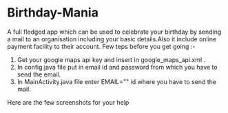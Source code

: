 # Birthday-Mania
A full fledged app which can be used to celebrate your birthday by sending a mail to an organisation including your basic details.Also it include online payment facility to their account.
Few teps before you get going :-
1. Get your google maps api key and insert in google_maps_api.xml .
2. In config.java file put in email id and password from which you have to send the email.
3. In MainActivity.java file enter EMAIL="" id where you have to send the mail.

Here are the few screenshots for your help

